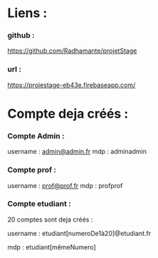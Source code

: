 # Liens : 

### github :

https://github.com/Radhamante/projetStage

### url :

https://projestage-eb43e.firebaseapp.com/



# Compte deja créés :

### Compte Admin :

username : admin@admin.fr
mdp : adminadmin

### Compte prof :

username : prof@prof.fr
mdp : profprof

### Compte etudiant : 

20 comptes sont deja créés :

username : etudiant[numeroDe1à20]@etudiant.fr

mdp : etudiant[mêmeNumero]